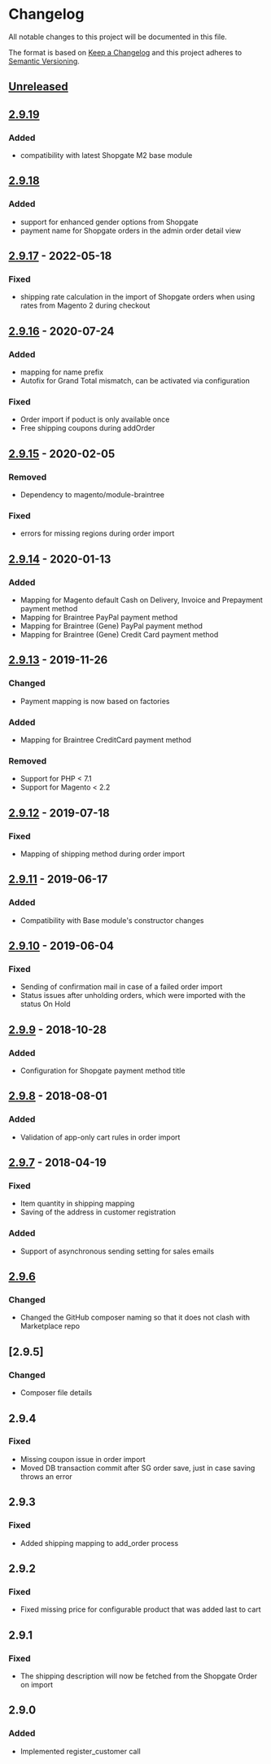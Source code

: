 # Changelog

All notable changes to this project will be documented in this file.

The format is based on [Keep a Changelog](http://keepachangelog.com/) and this project adheres to [Semantic Versioning](http://semver.org/).

## [Unreleased]
## [2.9.19]
### Added
- compatibility with latest Shopgate M2 base module

## [2.9.18]
### Added
- support for enhanced gender options from Shopgate
- payment name for Shopgate orders in the admin order detail view

## [2.9.17] - 2022-05-18
### Fixed
- shipping rate calculation in the import of Shopgate orders when using rates from Magento 2 during checkout

## [2.9.16] - 2020-07-24
### Added
- mapping for name prefix
- Autofix for Grand Total mismatch, can be activated via configuration

### Fixed
- Order import if poduct is only available once
- Free shipping coupons during addOrder

## [2.9.15] - 2020-02-05
### Removed
- Dependency to magento/module-braintree
### Fixed
- errors for missing regions during order import

## [2.9.14] - 2020-01-13
### Added
- Mapping for Magento default Cash on Delivery, Invoice and Prepayment payment method
- Mapping for Braintree PayPal payment method
- Mapping for Braintree (Gene) PayPal payment method
- Mapping for Braintree (Gene) Credit Card payment method

## [2.9.13] - 2019-11-26
### Changed
- Payment mapping is now based on factories
### Added
- Mapping for Braintree CreditCard payment method

### Removed
- Support for PHP < 7.1
- Support for Magento < 2.2  

## [2.9.12] - 2019-07-18
### Fixed
- Mapping of shipping method during order import

## [2.9.11] - 2019-06-17
### Added
- Compatibility with Base module's constructor changes

## [2.9.10] - 2019-06-04
### Fixed
- Sending of confirmation mail in case of a failed order import
- Status issues after unholding orders, which were imported with the status On Hold

## [2.9.9] - 2018-10-28
### Added
- Configuration for Shopgate payment method title

## [2.9.8] - 2018-08-01
### Added
- Validation of app-only cart rules in order import

## [2.9.7] - 2018-04-19
### Fixed
- Item quantity in shipping mapping
- Saving of the address in customer registration
### Added
- Support of asynchronous sending setting for sales emails

## [2.9.6]
### Changed
- Changed the GitHub composer naming so that it does not clash with Marketplace repo

## [2.9.5]
### Changed
- Composer file details

## 2.9.4
### Fixed
- Missing coupon issue in order import
- Moved DB transaction commit after SG order save, just in case saving throws an error

## 2.9.3
### Fixed
- Added shipping mapping to add_order process

## 2.9.2
### Fixed
- Fixed missing price for configurable product that was added last to cart

## 2.9.1
### Fixed
- The shipping description will now be fetched from the Shopgate Order on import

## 2.9.0
### Added
- Implemented register_customer call

[Unreleased]: https://github.com/shopgate/cart-integration-magento2-import/compare/2.9.19...HEAD
[2.9.19]: https://github.com/shopgate/cart-integration-magento2-import/compare/2.9.18...2.9.19
[2.9.18]: https://github.com/shopgate/cart-integration-magento2-import/compare/2.9.17...2.9.18
[2.9.17]: https://github.com/shopgate/cart-integration-magento2-import/compare/2.9.16...2.9.17
[2.9.16]: https://github.com/shopgate/cart-integration-magento2-import/compare/2.9.15...2.9.16
[2.9.15]: https://github.com/shopgate/cart-integration-magento2-import/compare/2.9.14...2.9.15
[2.9.14]: https://github.com/shopgate/cart-integration-magento2-import/compare/2.9.13...2.9.14
[2.9.13]: https://github.com/shopgate/cart-integration-magento2-import/compare/2.9.12...2.9.13
[2.9.12]: https://github.com/shopgate/cart-integration-magento2-import/compare/2.9.11...2.9.12
[2.9.11]: https://github.com/shopgate/cart-integration-magento2-import/compare/2.9.10...2.9.11
[2.9.10]: https://github.com/shopgate/cart-integration-magento2-import/compare/2.9.9...2.9.10
[2.9.9]: https://github.com/shopgate/cart-integration-magento2-import/compare/2.9.8...2.9.9
[2.9.8]: https://github.com/shopgate/cart-integration-magento2-import/compare/2.9.7...2.9.8
[2.9.7]: https://github.com/shopgate/cart-integration-magento2-import/compare/2.9.6...2.9.7
[2.9.6]: https://github.com/shopgate/cart-integration-magento2-import/compare/2.9.5...2.9.6
